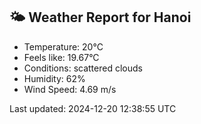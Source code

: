 <!-- WEATHER-START -->
## 🌤 Weather Report for Hanoi

- Temperature: 20°C
- Feels like: 19.67°C
- Conditions: scattered clouds
- Humidity: 62%
- Wind Speed: 4.69 m/s

Last updated: 2024-12-20 12:38:55 UTC
<!-- WEATHER-END -->
